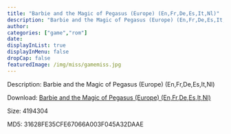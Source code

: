 ```yaml
---
title: "Barbie and the Magic of Pegasus (Europe) (En,Fr,De,Es,It,Nl)"
description: "Barbie and the Magic of Pegasus (Europe) (En,Fr,De,Es,It,Nl)"
author: 
categories: ["game","rom"]
date: 
displayInList: true
displayInMenu: false
dropCap: false
featuredImage: /img/miss/gamemiss.jpg
---
```


Description: Barbie and the Magic of Pegasus (Europe) (En,Fr,De,Es,It,Nl)

Download: <a style="text-decoration:underline;" href="https://mega.nz/#!fSIElAIS!xM8pgXGAF0-7faywhgVgWQ9wsDnTdBXgIE9ONPf0Gr0" target = "_blank" rel = "nofollow" > Barbie and the Magic of Pegasus (Europe) (En,Fr,De,Es,It,Nl)</a>

Size: 4194304

MD5: 31628FE35CFE67066A003F045A32DAAE

